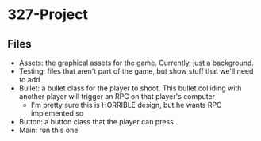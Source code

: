 # 327-Project

## Files
- Assets: the graphical assets for the game. Currently, just a background.
- Testing: files that aren't part of the game, but show stuff that we'll need to add
- Bullet: a bullet class for the player to shoot. This bullet colliding with another player will trigger an RPC on that player's computer
    - I'm pretty sure this is HORRIBLE design, but he wants RPC implemented so
- Button: a button class that the player can press. 
- Main: run this one